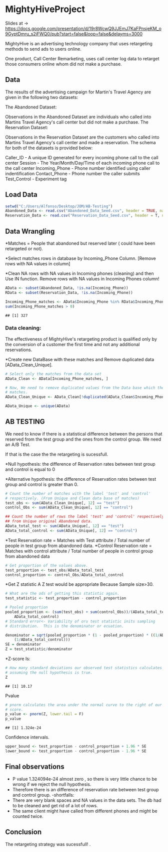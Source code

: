 MightyHiveProject
========================================================

Slides at -> https://docs.google.com/presentation/d/19r8WcwQ9JJEmJ7KaFPnsjeKM_o9GyptDmru_s2iFWQ0/pub?start=false&loop=false&delayms=3000

MightyHive is an advertising technology company that uses retargeting methods to send ads to users online.

One product, Call Center Remarketing, uses call center log data to retarget those consumers online whom did not make a purchase.

## Data

The results of the advertising campaign for Martin's Travel Agency are given in the following two datasets:

The Abandoned Dataset: 

Observations in the Abandoned Dataset are individuals who called into Martins Travel Agency's call center but did not make a purchase.
The Reservation Dataset: 

Observations in the Reservation Dataset are the customers who called into Martins Travel Agency's call center and made a reservation.
The schema for both of the datasets is provided below:

Caller_ID - A unique ID generated for every incoming phone call to the call center
Session - The Year/Month/Day/Time of each incoming phone call to the call center
Incoming_Phone - Phone number identified using caller indentification
Contact_Phone - Phone number the caller submits
Test_Control - Experiment tag

## Load Data


```r
setwd("C:/Users/Alfonso/Desktop/JOM/AB-Testing")
Abandoned_Data <- read.csv("Abandoned_Data_Seed.csv", header = TRUE, na.strings = "")
Reservation_Data <- read.csv("Reservation_Data_Seed.csv", header = T, na.strings = "")
```



## Data Wrangling 
*Matches = People that abandoned but reserved later ( could have been retargeted or not).

*Select matches rows in database by Incoming_Phone Column. [Remove rows with NA values in column]

*Clean NA rows with NA values in Incoming phones (cleaning) and then Use IN function. 
Remove rows with NA values in Incoming Phones column!


```r
AData <- subset(Abandoned_Data, !is.na(Incoming_Phone))
RData <- subset(Reservation_Data, !is.na(Incoming_Phone))

Incoming_Phone_matches <- AData$Incoming_Phone %in% RData$Incoming_Phone
sum(Incoming_Phone_matches > 0)
```

```
## [1] 327
```



### Data cleaning: 
The effectiveness of MightyHive's retargeting product is qualified only by the conversion of a customer the first time and not any additional reservations.

*Create new DataBase with these matches and Remove duplicated data [AData_Clean_Unique].


```r
# Select only the matches from the data set
AData_Clean <- AData[Incoming_Phone_matches, ]

# Now, We need to remove duplicated values from the Data base which the
# matches.
AData_Clean_Unique <- AData_Clean[!duplicated(AData_Clean$Incoming_Phone), ]

AData_Unique <- unique(AData)
```



## AB TESTING
We need to know if there is a statistical difference between the persons that reserved from the test group and the ones from the control group.  We need an A/B Test. 

If that is the case the the retargeting is sucessfull. 

*Null hypothesis: the difference of Reservation rates between test group and control is equal to 0

*Alternative hypothesis: the difference of Reservation rates between test group and control is greater than 0.


```r
# Count the number of matches with the label 'test' and 'control'
# respectively. (From Unique and Clean data base of matches)
test_obs <- sum(AData_Clean_Unique[, 12] == "test")
control_Obs <- sum(AData_Clean_Unique[, 12] == "control")

## Count the number of rows the label 'test' and 'control' respectively
## from Unique original Abandoned data.
AData_total_test <- sum(AData_Unique[, 12] == "test")
AData_total_control <- sum(AData_Unique[, 12] == "control")
```


*Test Reservation rate = Matches with Test attribute / Total number of people in test group from  abandoned data. 
*Control Reservation rate = Matches with control attribute / Total number of people in control  group from  abandoned data

```r
# Get proportion of the values above.
test_proportion <- test_obs/AData_total_test
control_proportion <- control_Obs/AData_total_control
```


*Get Z statistic
A Z test would be appropriate Because Sample size>30.

```r
# What are the ods of getting this statistic again.
test_statistic <- test_proportion - control_proportion

# Pooled proportion
pooled_proportion <- (sum(test_obs) + sum(control_Obs))/(AData_total_test + 
    AData_total_control)
# Standard error<- Variability of oru test statistic inits sampling
# distribution.  This is the denominator or ecuation.

denominator = sqrt(pooled_proportion * (1 - pooled_proportion) * ((1/AData_total_test) + 
    (1/AData_total_control)))
SE = denominator
Z = test_statistic/denominator
```




*Z-score Is: 


```r
# How many standard deviations our observed test statistics calculates
# assuming the null hypothesis is true.
Z
```

```
## [1] 10.17
```


Pvalue

```r
# pnorm calculates the area under the normal curve to the right of our Z
# score.
p_value <- pnorm(Z, lower.tail = F)
p_value
```

```
## [1] 1.324e-24
```


Confidence intervals. 

```r
upper_bound <- test_proportion - control_proportion + 1.96 * SE
lower_bound <- test_proportion - control_proportion - 1.96 * SE
```


## Final observations

* P value  1.324094e-24 almost zero , so there is very little chance to be wrong if we reject the null hypothesis. 
* Therefore there is an difference of reservation rate between test group and control group. 
-shortfalls: 
* There are very blank spaces and NA values in the data sets. The db had to be  cleaned and get rid of a lot of rows.  
* The same client might have called from different phones and might be counted twice. 

## Conclusion 
The retargeting strategy was sucessfull! . 

